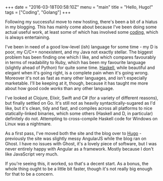 +++
date = "2016-03-18T00:58:10Z"
menu = "main"
title = "Hello, Hugo!"
tags = ["Coding", "Golang"]
+++

Following my successful move to new hosting, there's been a bit of a hiatus in my blogging. This has mainly come about because I've been doing some actual useful work, at least some of which has involved some [coding](/project/), which is always entertaining.

I've been in need of a good low-level (ish) language for some time - my D is poor, my C/C++ nonexistent, and my Java not exactly stellar. The biggest problem has been finding one which I like, and which compares favourably in terms of readability to Ruby, which has been my favourite language (slightly ahead of Python) for quite some time. [Haskell](/post/learning-me-a-haskell), while beautiful and elegant when it's going right, is a complete pain when it's going wrong. Moreover it's not as fast as many other languages, and isn't especially marketable. I'll be keeping at it, though, because it has taught me more about how good code *works* than any other language.

I've looked at Clojure, Elixir, Swift and C# (for a variety of different reasons), but finally settled on Go. It's still not as heavily syntactically-sugared as I'd like, but it's clean, tidy and fast, and compiles across all platforms to nice statically-linked binaries, which some others (Haskell and D, in particular) definitely do not. Attempting to cross-compile Haskell code for Windows on Linux was a nightmare.

As a first pass, I've moved both the site and the blog over to [Hugo](http://gohugo.io/) - previously the site was slightly messy AngularJS while the blog ran on Ghost. I have no issues with Ghost, it's a lovely piece of software, but I was never entirely happy with Angular as a framework. Mostly because I don't like JavaScript very much.

If you're seeing this, it worked, so that's a decent start. As a bonus, the whole thing ought to be a little bit faster, though it's not really big enough for that to be a concern.
